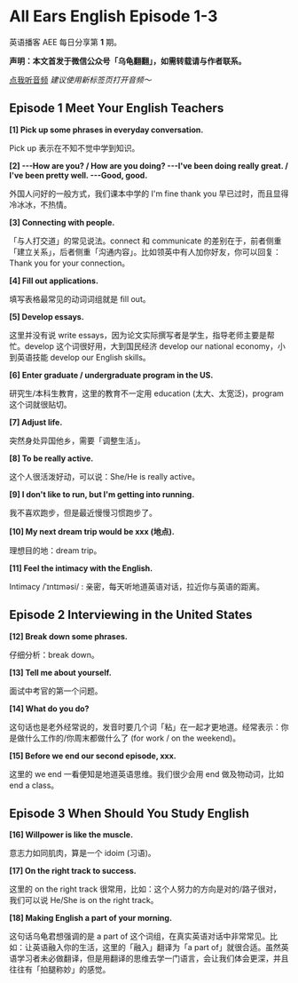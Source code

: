 All Ears English Episode 1-3
===

英语播客 AEE 每日分享第 **1** 期。

**声明：本文首发于微信公众号「乌龟翻翻」，如需转载请与作者联系。**

<a href="https://www.ximalaya.com/thirdparty/player/sound/player.html?id=192810720&type=red" target="_blank">点我听音频</a> *建议使用新标签页打开音频～*

## Episode 1 Meet Your English Teachers

**[1] Pick up some phrases in everyday conversation.**

Pick up 表示在不知不觉中学到知识。

**[2] ---How are you? / How are you doing?
---I've been doing really great. / I've been pretty well.
---Good, good.**

外国人问好的一般方式，我们课本中学的 I'm fine thank you 早已过时，而且显得冷冰冰，不热情。

**[3] Connecting with people.**

「与人打交道」的常见说法。connect 和 communicate 的差别在于，前者侧重「建立关系」，后者侧重「沟通内容」。比如领英中有人加你好友，你可以回复：Thank you for your connection。

**[4] Fill out applications.**

填写表格最常见的动词词组就是 fill out。

**[5] Develop essays.**

这里并没有说 write essays，因为论文实际撰写者是学生，指导老师主要是帮忙。develop 这个词很好用，大到国民经济 develop our national economy，小到英语技能 develop our English skills。

**[6] Enter graduate / undergraduate program in the US.**

研究生/本科生教育，这里的教育不一定用 education (太大、太宽泛)，program 这个词就很贴切。

**[7] Adjust life.**

突然身处异国他乡，需要「调整生活」。

**[8] To be really active.**

这个人很活泼好动，可以说：She/He is really active。

**[9] I don't like to run, but I'm getting into running.**

我不喜欢跑步，但是最近慢慢习惯跑步了。

**[10] My next dream trip would be xxx (地点).**

理想目的地：dream trip。

**[11] Feel the intimacy with the English.**

Intimacy /ˈɪntɪməsi/ : 亲密，每天听地道英语对话，拉近你与英语的距离。

## Episode 2 Interviewing in the United States

**[12] Break down some phrases.**

仔细分析：break down。

**[13] Tell me about yourself.**

面试中考官的第一个问题。

**[14] What do you do?**

这句话也是老外经常说的，发音时要几个词「粘」在一起才更地道。经常表示：你是做什么工作的/你周末都做什么了 (for work / on the weekend)。

**[15] Before we end our second episode, xxx.**

这里的 we end 一看便知是地道英语思维。我们很少会用 end 做及物动词，比如 end a class。

## Episode 3 When Should You Study English

**[16] Willpower is like the muscle.**

意志力如同肌肉，算是一个 idoim (习语)。

**[17] On the right track to success.**

这里的 on the right track 很常用，比如：这个人努力的方向是对的/路子很对，我们可以说 He/She is on the right track。

**[18] Making English a part of your morning.**

这句话乌龟君想强调的是 a part of 这个词组，在真实英语对话中非常常见。比如：让英语融入你的生活，这里的「融入」翻译为「a part of」就很合适。虽然英语学习者未必做翻译，但是用翻译的思维去学一门语言，会让我们体会更深，并且往往有「拍腿称妙」的感觉。
